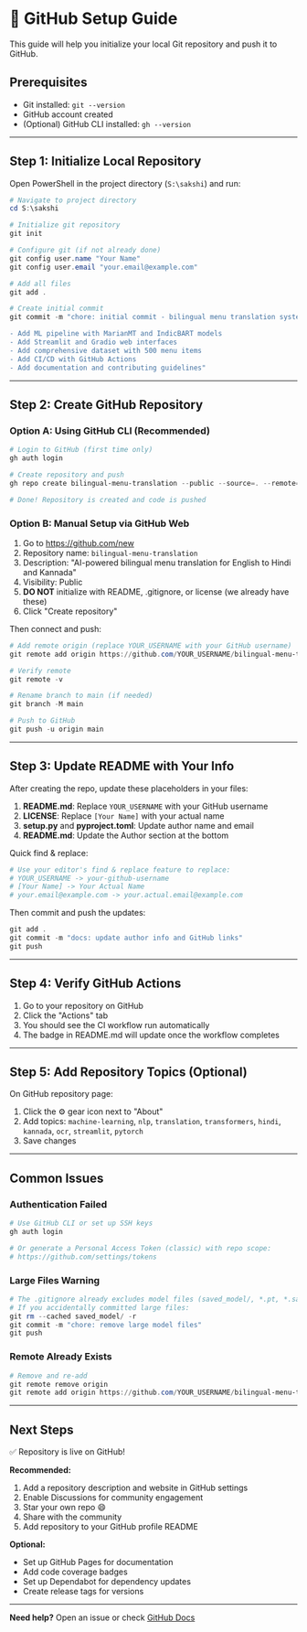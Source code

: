 # 🚀 GitHub Setup Guide

This guide will help you initialize your local Git repository and push it to GitHub.

## Prerequisites

- Git installed: `git --version`
- GitHub account created
- (Optional) GitHub CLI installed: `gh --version`

---

## Step 1: Initialize Local Repository

Open PowerShell in the project directory (`S:\sakshi`) and run:

```powershell
# Navigate to project directory
cd S:\sakshi

# Initialize git repository
git init

# Configure git (if not already done)
git config user.name "Your Name"
git config user.email "your.email@example.com"

# Add all files
git add .

# Create initial commit
git commit -m "chore: initial commit - bilingual menu translation system

- Add ML pipeline with MarianMT and IndicBART models
- Add Streamlit and Gradio web interfaces
- Add comprehensive dataset with 500 menu items
- Add CI/CD with GitHub Actions
- Add documentation and contributing guidelines"
```

---

## Step 2: Create GitHub Repository

### Option A: Using GitHub CLI (Recommended)

```powershell
# Login to GitHub (first time only)
gh auth login

# Create repository and push
gh repo create bilingual-menu-translation --public --source=. --remote=origin --push

# Done! Repository is created and code is pushed
```

### Option B: Manual Setup via GitHub Web

1. Go to https://github.com/new
2. Repository name: `bilingual-menu-translation`
3. Description: "AI-powered bilingual menu translation for English to Hindi and Kannada"
4. Visibility: Public
5. **DO NOT** initialize with README, .gitignore, or license (we already have these)
6. Click "Create repository"

Then connect and push:

```powershell
# Add remote origin (replace YOUR_USERNAME with your GitHub username)
git remote add origin https://github.com/YOUR_USERNAME/bilingual-menu-translation.git

# Verify remote
git remote -v

# Rename branch to main (if needed)
git branch -M main

# Push to GitHub
git push -u origin main
```

---

## Step 3: Update README with Your Info

After creating the repo, update these placeholders in your files:

1. **README.md**: Replace `YOUR_USERNAME` with your GitHub username
2. **LICENSE**: Replace `[Your Name]` with your actual name
3. **setup.py** and **pyproject.toml**: Update author name and email
4. **README.md**: Update the Author section at the bottom

Quick find & replace:
```powershell
# Use your editor's find & replace feature to replace:
# YOUR_USERNAME -> your-github-username
# [Your Name] -> Your Actual Name
# your.email@example.com -> your.actual.email@example.com
```

Then commit and push the updates:
```powershell
git add .
git commit -m "docs: update author info and GitHub links"
git push
```

---

## Step 4: Verify GitHub Actions

1. Go to your repository on GitHub
2. Click the "Actions" tab
3. You should see the CI workflow run automatically
4. The badge in README.md will update once the workflow completes

---

## Step 5: Add Repository Topics (Optional)

On GitHub repository page:
1. Click the ⚙️ gear icon next to "About"
2. Add topics: `machine-learning`, `nlp`, `translation`, `transformers`, `hindi`, `kannada`, `ocr`, `streamlit`, `pytorch`
3. Save changes

---

## Common Issues

### Authentication Failed
```powershell
# Use GitHub CLI or set up SSH keys
gh auth login

# Or generate a Personal Access Token (classic) with repo scope:
# https://github.com/settings/tokens
```

### Large Files Warning
```powershell
# The .gitignore already excludes model files (saved_model/, *.pt, *.safetensors)
# If you accidentally committed large files:
git rm --cached saved_model/ -r
git commit -m "chore: remove large model files"
git push
```

### Remote Already Exists
```powershell
# Remove and re-add
git remote remove origin
git remote add origin https://github.com/YOUR_USERNAME/bilingual-menu-translation.git
```

---

## Next Steps

✅ Repository is live on GitHub!

**Recommended:**
1. Add a repository description and website in GitHub settings
2. Enable Discussions for community engagement
3. Star your own repo 😄
4. Share with the community
5. Add repository to your GitHub profile README

**Optional:**
- Set up GitHub Pages for documentation
- Add code coverage badges
- Set up Dependabot for dependency updates
- Create release tags for versions

---

**Need help?** Open an issue or check [GitHub Docs](https://docs.github.com)

